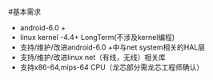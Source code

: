#基本需求
- android-6.0 + 
- linux kernel -4.4+ LongTerm(不涉及kernel编程)
- 支持/维护/改进android-6.0 +中与net system相关的HAL层
- 支持/维护/改进linux net（有线，无线）相关库
- 支持x86-64,mips-64 CPU（龙芯部分需龙芯工程师确认）